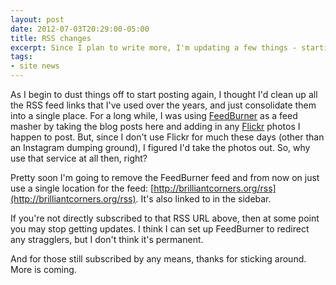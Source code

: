 ```yaml
---
layout: post
date: 2012-07-03T20:29:00-05:00
title: RSS changes
excerpt: Since I plan to write more, I'm updating a few things - starting with the RSS feed.
tags:
- site news
---
```

As I begin to dust things off to start posting again, I thought I'd clean up all the RSS feed links that I've used over the years, and just consolidate them into a single place. For a long while, I was using [FeedBurner](http://feedburner.google.com/) as a feed masher by taking the blog posts here and adding in any [Flickr](http://flickr.com/photos/billturner) photos I happen to post. But, since I don't use Flickr for much these days (other than an Instagram dumping ground), I figured I'd take the photos out. So, why use that service at all then, right?

Pretty soon I'm going to remove the FeedBurner feed and from now on just use a single location for the feed: [http://brilliantcorners.org/rss](http://brilliantcorners.org/rss). It's also linked to in the sidebar.

If you're not directly subscribed to that RSS URL above, then at some point you may stop getting updates. I think I can set up FeedBurner to redirect any stragglers, but I don't think it's permanent.

And for those still subscribed by any means, thanks for sticking around. More is coming.
